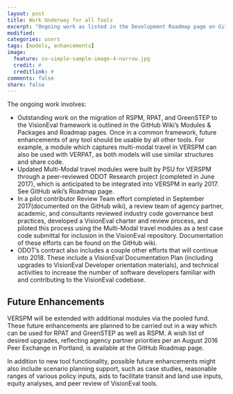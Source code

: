 ```yaml
---
layout: post
title: Work Underway for all Tools
excerpt: "Ongoing work as listed in the Development Roadmap page on GitHub."
modified: 
categories: users
tags: [models, enhancements]
image:
  feature: so-simple-sample-image-4-narrow.jpg
  credit: #
  creditlink: #
comments: false
share: false
---
```


The ongoing work involves:

* Outstanding work on the migration of RSPM, RPAT, and GreenSTEP to the VisionEval framework is outlined in the GitHub Wiki’s Modules & Packages and Roadmap pages. Once in a common framework, future enhancements of any tool should be usable by all other tools. For example, a module which captures multi-modal travel in VERSPM can also be used with VERPAT, as both models will use similar structures and share code.
* Updated Multi-Modal travel modules were built by PSU for VERSPM through a peer-reviewed ODOT Research project (completed in June 2017), which is anticipated to be integrated into VERSPM in early 2017. See GitHub wiki’s Roadmap page.
* In a pilot contributor Review Team effort completed in September 2017(documented on the GitHub wiki), a review team of agency partner, academic, and consultants reviewed industry code governance best practices, developed a VisionEval charter and review process, and piloted this process using the Multi-Modal travel modules as a test case code submittal for inclusion in the VisionEval repository. Documentation of these efforts can be found on the GitHub wiki. 
* ODOT’s contract also includes a couple other efforts that will continue into 2018.  These include a VisionEval Documentation Plan (including upgrades to VisionEval Developer orientation materials), and technical activities to increase the number of software developers familiar with and contributing to the VisionEval codebase. 

## Future Enhancements

VERSPM will be extended with additional modules via the pooled fund. These future enhancements are planned to be carried out in a way which can be used for RPAT and GreenSTEP as well as RSPM. A wish list of desired upgrades, reflecting agency partner priorities per an August 2016 Peer Exchange in Portland, is available at the GitHub Roadmap page.

In addition to new tool functionality, possible future enhancements might also include scenario planning support, such as case studies, reasonable ranges of various policy inputs, aids to facilitate transit and land use inputs, equity analyses, and peer review of VisionEval tools.
